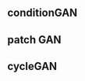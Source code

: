 ## conditionGAN
## patch GAN
## cycleGAN

<!--stackedit_data:
eyJoaXN0b3J5IjpbLTExOTM1MTQ1ODcsOTU2NjcwMDA3XX0=
-->